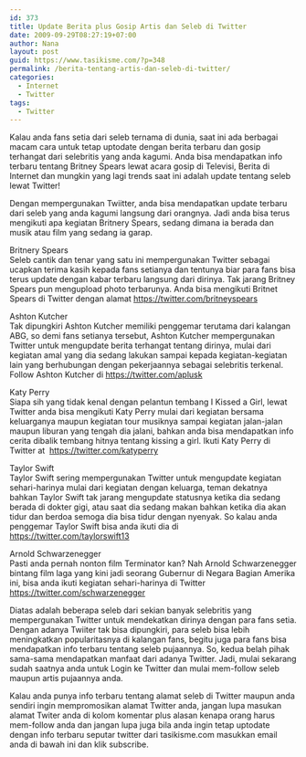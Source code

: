 ```yaml
---
id: 373
title: Update Berita plus Gosip Artis dan Seleb di Twitter
date: 2009-09-29T08:27:19+07:00
author: Nana
layout: post
guid: https://www.tasikisme.com/?p=348
permalink: /berita-tentang-artis-dan-seleb-di-twitter/
categories:
  - Internet
  - Twitter
tags:
  - Twitter
---
```

Kalau anda fans setia dari seleb ternama di dunia, saat ini ada berbagai macam cara untuk tetap uptodate dengan berita terbaru dan gosip terhangat dari selebritis yang anda kagumi. Anda bisa mendapatkan info terbaru tentang Britney Spears lewat acara gosip di Televisi, Berita di Internet dan mungkin yang lagi trends saat ini adalah update tentang seleb lewat Twitter!

Dengan mempergunakan Twiitter, anda bisa mendapatkan update terbaru dari seleb yang anda kagumi langsung dari orangnya. Jadi anda bisa terus mengikuti apa kegiatan Britnery Spears, sedang dimana ia berada dan musik atau film yang sedang ia garap.

Britnery Spears  
Seleb cantik dan tenar yang satu ini mempergunakan Twitter sebagai ucapkan terima kasih kepada fans setianya dan tentunya biar para fans bisa terus update dengan kabar terbaru langsung dari dirinya. Tak jarang Britney Spears pun mengupload photo terbarunya. Anda bisa mengikuti Britnet Spears di Twitter dengan alamat https://twitter.com/britneyspears

Ashton Kutcher  
Tak dipungkiri Ashton Kutcher memiliki penggemar terutama dari kalangan ABG, so demi fans setianya tersebut, Ashton Kutcher mempergunakan Twitter untuk mengupdate berita terhangat tentang dirinya, mulai dari kegiatan amal yang dia sedang lakukan sampai kepada kegiatan-kegiatan lain yang berhubungan dengan pekerjaannya sebagai selebritis terkenal. Follow Ashton Kutcher di https://twitter.com/aplusk

Katy Perry  
Siapa sih yang tidak kenal dengan pelantun tembang I Kissed a Girl, lewat Twitter anda bisa mengikuti Katy Perry mulai dari kegiatan bersama keluarganya maupun kegiatan tour musiknya sampai kegiatan jalan-jalan maupun liburan yang tengah dia jalani, bahkan anda bisa mendapatkan info cerita dibalik tembang hitnya tentang kissing a girl. Ikuti Katy Perry di Twitter at  https://twitter.com/katyperry

Taylor Swift  
Taylor Swift sering mempergunakan Twitter untuk mengupdate kegiatan sehari-harinya mulai dari kegiatan dengan keluarga, teman dekatnya bahkan Taylor Swift tak jarang mengupdate statusnya ketika dia sedang berada di dokter gigi, atau saat dia sedang makan bahkan ketika dia akan tidur dan berdoa semoga dia bisa tidur dengan nyenyak. So kalau anda penggemar Taylor Swift bisa anda ikuti dia di https://twitter.com/taylorswift13

Arnold Schwarzenegger  
Pasti anda pernah nonton film Terminator kan? Nah Arnold Schwarzenegger bintang film laga yang kini jadi seorang Gubernur di Negara Bagian Amerika ini, bisa anda ikuti kegiatan sehari-harinya di Twitter https://twitter.com/schwarzenegger

Diatas adalah beberapa seleb dari sekian banyak selebritis yang mempergunakan Twitter untuk mendekatkan dirinya dengan para fans setia. Dengan adanya Twiiter tak bisa dipungkiri, para seleb bisa lebih meningkatkan popularitasnya di kalangan fans, begitu juga para fans bisa mendapatkan info terbaru tentang seleb pujaannya. So, kedua belah pihak sama-sama mendapatkan manfaat dari adanya Twitter. Jadi, mulai sekarang sudah saatnya anda untuk Login ke Twitter dan mulai mem-follow seleb maupun artis pujaannya anda.

Kalau anda punya info terbaru tentang alamat seleb di Twitter maupun anda sendiri ingin mempromosikan alamat Twitter anda, jangan lupa masukan alamat Twiter anda di kolom komentar plus alasan kenapa orang harus mem-follow anda dan jangan lupa juga bila anda ingin tetap uptodate dengan info terbaru seputar twitter dari tasikisme.com masukkan email anda di bawah ini dan klik subscribe.